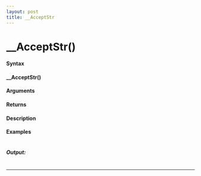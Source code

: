 ```yaml
---
layout: post
title: __AcceptStr
---
```


# __AcceptStr()


#### Syntax

#### __AcceptStr()

#### Arguments

#### Returns

#### Description

#### Examples

```

```

##### Output:

```

```

---